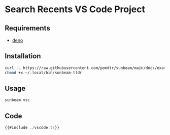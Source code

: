 # Search Recents VS Code Project

## Requirements

- [deno](https://deno.com)

## Installation

```sh
curl -L https://raw.githubusercontent.com/pomdtr/sunbeam/main/docs/examples/vscode/vscode.ts > ~/.local/bin/sunbeam-tldr
chmod +x ~/.local/bin/sunbeam-tldr
```

## Usage

```sh
sunbeam vsc
```

## Code

```typescript
{{#include ./vscode.ts}}
```
